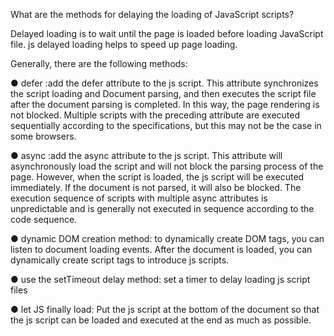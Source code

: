 What are the methods for delaying the loading of JavaScript scripts? 

Delayed loading is to wait until the page is loaded before loading JavaScript file. js delayed loading helps to speed up page loading. 

Generally, there are the following methods: 


● defer :add the defer attribute to the js script. This attribute synchronizes the script loading and Document parsing, and then executes the script file after the document parsing is completed. In this way, the page rendering is not blocked. Multiple scripts with the preceding attribute are executed sequentially according to the specifications, but this may not be the case in some browsers. 

● async :add the async attribute to the js script. This attribute will asynchronously load the script and will not block the parsing process of the page. However, when the script is loaded, the js script will be executed immediately. If the document is not parsed, it will also be blocked. The execution sequence of scripts with multiple async attributes is unpredictable and is generally not executed in sequence according to the code sequence. 

● dynamic DOM creation method: to dynamically create DOM tags, you can listen to document loading events. After the document is loaded, you can dynamically create script tags to introduce js scripts. 

● use the setTimeout delay method: set a timer to delay loading js script files 

● let JS finally load: Put the js script at the bottom of the document so that the js script can be loaded and executed at the end as much as possible. 